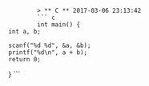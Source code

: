             > ** C ** 2017-03-06 23:13:42
            ``` c
            int main() {
    int a, b;
  
    scanf("%d %d", &a, &b);
    printf("%d\n", a + b);
    return 0;
}
            ```

